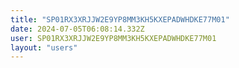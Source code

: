 ```yaml
---
title: "SP01RX3XRJJW2E9YP8MM3KH5KXEPADWHDKE77M01"
date: 2024-07-05T06:08:14.332Z
user: SP01RX3XRJJW2E9YP8MM3KH5KXEPADWHDKE77M01
layout: "users"
---
```

    